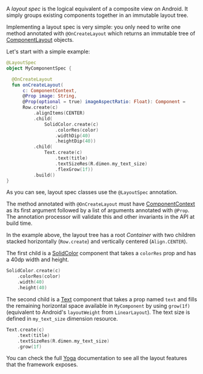 A *layout spec* is the logical equivalent of a composite view on Android. It simply groups existing components together in an immutable layout tree.

Implementing a layout spec is very simple: you only need to write one method annotated with `@OnCreateLayout` which returns an immutable tree of [ComponentLayout](/javadoc/com/facebook/litho/ComponentLayout) objects.

Let's start with a simple example:

```kotlin
@LayoutSpec
object MyComponentSpec {

  @OnCreateLayout
  fun onCreateLayout(
      c: ComponentContext,
      @Prop image: String,
      @Prop(optional = true) imageAspectRatio: Float): Component = 
      Row.create(c)
          .alignItems(CENTER)
          .child(
              SolidColor.create(c)
                  .colorRes(color)
                  .widthDip(40)
                  .heightDip(40))
          .child(
              Text.create(c)
                  .text(title)
                  .textSizeRes(R.dimen.my_text_size)
                  .flexGrow(1f))
          .build()
}
```

As you can see, layout spec classes use the `@LayoutSpec` annotation.

The method annotated with `@OnCreateLayout` must have [ComponentContext](/javadoc/com/facebook/litho/ComponentContext) as its first argument followed by a list of arguments annotated with `@Prop`. The annotation processor will validate this and other invariants in the API at build time.

In the example above, the layout tree has a root *Container* with two children stacked horizontally (`Row.create`) and vertically centered (`Align.CENTER`).

The first child is a [SolidColor](/javadoc/com/facebook/litho/widget/SolidColor) component that takes a `colorRes` prop and has a 40dp width and height.

```kotlin
SolidColor.create(c)
    .colorRes(color)
    .width(40)
    .height(40)
```

The second child is a [Text](/javadoc/com/facebook/litho/widget/Text) component that takes a prop named `text` and fills the remaining horizontal space available in `MyComponent` by using `grow(1f)` (equivalent to Android's `layoutWeight` from `LinearLayout`). The text size is defined in `my_text_size` dimension resource.

```kotlin
Text.create(c)
    .text(title)
    .textSizeRes(R.dimen.my_text_size)
    .grow(1f)
```
You can check the full [Yoga](https://facebook.github.io/yoga/docs/learn-more/) documentation to see all the layout features that the framework exposes.